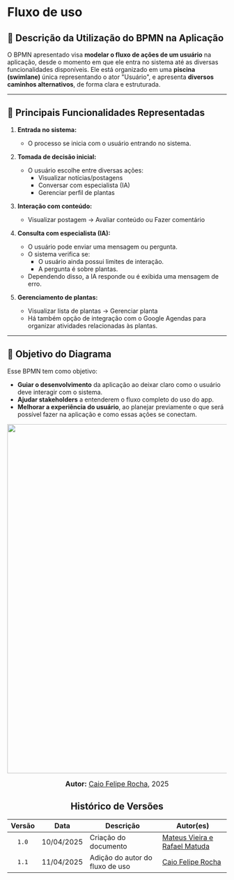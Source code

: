 # Fluxo de uso

## 📘 **Descrição da Utilização do BPMN na Aplicação**

O BPMN apresentado visa **modelar o fluxo de ações de um usuário** na aplicação, desde o momento em que ele entra no sistema até as diversas funcionalidades disponíveis. Ele está organizado em uma **piscina (swimlane)** única representando o ator "Usuário", e apresenta **diversos caminhos alternativos**, de forma clara e estruturada.

---

## 🔄 **Principais Funcionalidades Representadas**

1. **Entrada no sistema:**
   - O processo se inicia com o usuário entrando no sistema.

2. **Tomada de decisão inicial:**
   - O usuário escolhe entre diversas ações:
     - Visualizar notícias/postagens
     - Conversar com especialista (IA)
     - Gerenciar perfil de plantas

3. **Interação com conteúdo:**
   - Visualizar postagem → Avaliar conteúdo ou Fazer comentário

4. **Consulta com especialista (IA):**
   - O usuário pode enviar uma mensagem ou pergunta.
   - O sistema verifica se:
     - O usuário ainda possui limites de interação.
     - A pergunta é sobre plantas.
   - Dependendo disso, a IA responde ou é exibida uma mensagem de erro.

5. **Gerenciamento de plantas:**
   - Visualizar lista de plantas → Gerenciar planta
   - Há também opção de integração com o Google Agendas para organizar atividades relacionadas às plantas.

---

## 🎯 **Objetivo do Diagrama**

Esse BPMN tem como objetivo:

- **Guiar o desenvolvimento** da aplicação ao deixar claro como o usuário deve interagir com o sistema.
- **Ajudar stakeholders** a entenderem o fluxo completo do uso do app.
- **Melhorar a experiência do usuário**, ao planejar previamente o que será possível fazer na aplicação e como essas ações se conectam.

<div align="center">
    <img src="./assets/fluxo-bpmn.svg" width="800" />
<div/>

<font size="3"><p style="text-align: center"><b>Autor:</b> [Caio Felipe Rocha](https://github.com/caio-felipee), 2025</p></font>

## Histórico de Versões

| Versão | Data | Descrição | Autor(es) |
| :----: | :--: | --------- | ----------- |
| `1.0`  | 10/04/2025 | Criação do documento | [Mateus Vieira e Rafael Matuda](/)  |
| `1.1`  | 11/04/2025 | Adição do autor do fluxo de uso | [Caio Felipe Rocha](https://github.com/caio-felipee)  |
